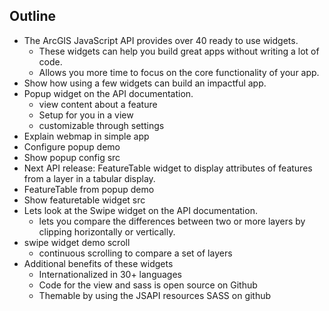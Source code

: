 ## Outline

- The ArcGIS JavaScript API provides over 40 ready to use widgets.
  - These widgets can help you build great apps without writing a lot of code.
  - Allows you more time to focus on the core functionality of your app.
- Show how using a few widgets can build an impactful app.
- Popup widget on the API documentation.
  - view content about a feature
  - Setup for you in a view
  - customizable through settings
- Explain webmap in simple app
- Configure popup demo
- Show popup config src
- Next API release: FeatureTable widget to display attributes of features from a layer in a tabular display.
- FeatureTable from popup demo
- Show featuretable widget src
- Lets look at the Swipe widget on the API documentation.
  - lets you compare the differences between two or more layers by clipping horizontally or vertically.
- swipe widget demo scroll
  - continuous scrolling to compare a set of layers
- Additional benefits of these widgets
  - Internationalized in 30+ languages
  - Code for the view and sass is open source on Github
  - Themable by using the JSAPI resources SASS on github
